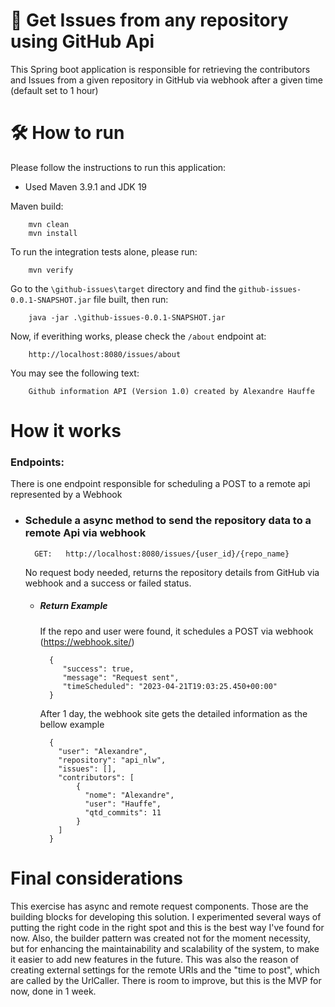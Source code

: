 # 📁 Get Issues from any repository using GitHub Api

This Spring boot application is responsible for retrieving the contributors and Issues from a given repository in GitHub via webhook after a given time (default set to 1 hour)

# 🛠️ How to run

Please follow the instructions to run this application:

* Used Maven 3.9.1 and JDK 19

Maven build:

        mvn clean
        mvn install

To run the integration tests alone, please run:

        mvn verify

Go to the `\github-issues\target` directory and find the `github-issues-0.0.1-SNAPSHOT.jar` file built, then run:

        java -jar .\github-issues-0.0.1-SNAPSHOT.jar


Now, if everithing works, please check the `/about` endpoint at:

        http://localhost:8080/issues/about

You may see the following text:

        Github information API (Version 1.0) created by Alexandre Hauffe

#  How it works

### Endpoints:

There is one endpoint responsible for scheduling a POST to a remote api represented by a Webhook

* ### Schedule a async method to send the repository data to a remote Api via webhook

        GET:   http://localhost:8080/issues/{user_id}/{repo_name}

    No request body needed, returns the repository details from GitHub via webhook and a success or failed status.
  * ##### Return Example

      If the repo and user were found, it schedules a POST via webhook (https://webhook.site/)

          {
             "success": true,
             "message": "Request sent",
             "timeScheduled": "2023-04-21T19:03:25.450+00:00"
          }
    
      After 1 day, the webhook site gets the detailed information as the bellow example

          {
            "user": "Alexandre",
            "repository": "api_nlw",
            "issues": [],
            "contributors": [
                {
                  "nome": "Alexandre",
                  "user": "Hauffe",
                  "qtd_commits": 11
                }
            ] 
          }


# Final considerations

This exercise has async and remote request components. Those are the building blocks for developing this solution. I experimented several ways of putting the right code in the right spot and this is the best way I've found for now. 
Also, the builder pattern was created not for the moment necessity, but for enhancing the maintainability and scalability of the system, to make it easier to add new features in the future.
This was also the reason of creating external settings for the remote URIs and the "time to post", which are called by the UrlCaller.
There is room to improve, but this is the MVP for now, done in 1 week.
